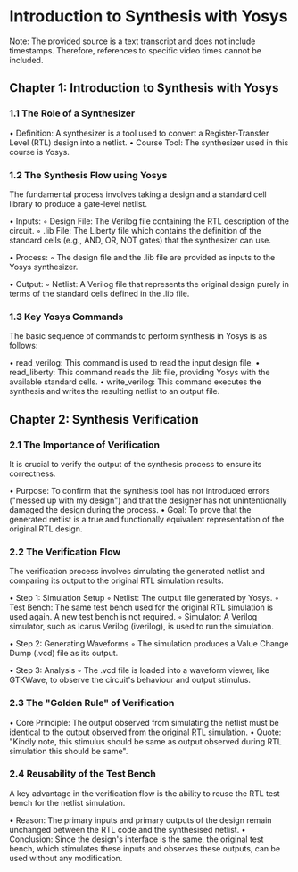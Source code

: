 # Introduction to Synthesis with Yosys

Note: The provided source is a text transcript and does not include timestamps. Therefore, references to specific video times cannot be included.

## Chapter 1: Introduction to Synthesis with Yosys

### 1.1 The Role of a Synthesizer
• Definition: A synthesizer is a tool used to convert a Register-Transfer Level (RTL) design into a netlist.
• Course Tool: The synthesizer used in this course is Yosys.

### 1.2 The Synthesis Flow using Yosys
The fundamental process involves taking a design and a standard cell library to produce a gate-level netlist.

• Inputs:
    ◦ Design File: The Verilog file containing the RTL description of the circuit.
    ◦ .lib File: The Liberty file which contains the definition of the standard cells (e.g., AND, OR, NOT gates) that the synthesizer can use.

• Process:
    ◦ The design file and the .lib file are provided as inputs to the Yosys synthesizer.

• Output:
    ◦ Netlist: A Verilog file that represents the original design purely in terms of the standard cells defined in the .lib file.

### 1.3 Key Yosys Commands
The basic sequence of commands to perform synthesis in Yosys is as follows:

• read_verilog: This command is used to read the input design file.
• read_liberty: This command reads the .lib file, providing Yosys with the available standard cells.
• write_verilog: This command executes the synthesis and writes the resulting netlist to an output file.

## Chapter 2: Synthesis Verification

### 2.1 The Importance of Verification
It is crucial to verify the output of the synthesis process to ensure its correctness.

• Purpose: To confirm that the synthesis tool has not introduced errors ("messed up with my design") and that the designer has not unintentionally damaged the design during the process.
• Goal: To prove that the generated netlist is a true and functionally equivalent representation of the original RTL design.

### 2.2 The Verification Flow
The verification process involves simulating the generated netlist and comparing its output to the original RTL simulation results.

• Step 1: Simulation Setup
    ◦ Netlist: The output file generated by Yosys.
    ◦ Test Bench: The same test bench used for the original RTL simulation is used again. A new test bench is not required.
    ◦ Simulator: A Verilog simulator, such as Icarus Verilog (iverilog), is used to run the simulation.

• Step 2: Generating Waveforms
    ◦ The simulation produces a Value Change Dump (.vcd) file as its output.

• Step 3: Analysis
    ◦ The .vcd file is loaded into a waveform viewer, like GTKWave, to observe the circuit's behaviour and output stimulus.

### 2.3 The "Golden Rule" of Verification
• Core Principle: The output observed from simulating the netlist must be identical to the output observed from the original RTL simulation.
• Quote: "Kindly note, this stimulus should be same as output observed during RTL simulation this should be same".

### 2.4 Reusability of the Test Bench
A key advantage in the verification flow is the ability to reuse the RTL test bench for the netlist simulation.

• Reason: The primary inputs and primary outputs of the design remain unchanged between the RTL code and the synthesised netlist.
• Conclusion: Since the design's interface is the same, the original test bench, which stimulates these inputs and observes these outputs, can be used without any modification.
